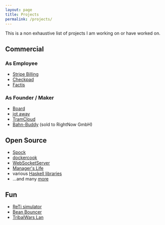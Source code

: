 ```yaml
---
layout: page
title: Projects
permalink: /projects/
---
```


This is a non exhaustive list of projects I am working on or have worked on.

## Commercial

### As Employee
* [Stripe Billing][stripe-billing]
* [Checkpad][cpmed]
* [Factis][factis]

### As Founder / Maker
* [Board][board]
* [jot away][jotaway]
* [TramCloud][tc]
* [Bahn-Buddy][bbuddy] (sold to RightNow GmbH)

## Open Source
* [Spock][spock]
* [dockercook][dockercook]
* [WebSocketServer][websocketserver]
* [Manager's Life][managerslife]
* various [Haskell libraries][hackage]
* ...and many [more][github]

## Fun
* [ReTi simulator][reti]
* [Bean Bouncer][beanbouncer]
* [TribalWars Lan][twlan]

[board]: https://letsboard.co
[jotaway]: https://jotaway.co
[tc]: https://www.tramcloud.net
[bbuddy]: https://www.bahn-buddy.de
[spock]: https://www.spock.li
[dockercook]: https://github.com/factisresearch/dockercook
[managerslife]: https://github.com/agrafix/managerslife
[websocketserver]: http://websocketserver.de
[reti]: http://reti.agrafix.net
[github]: https://github.com/agrafix?tab=repositories
[dstools]: http://dstools.agrafix.net/
[visitorstats]: http://visitor-stats.de
[beanbouncer]: https://itunes.apple.com/de/app/bean-bouncer/id939456519
[hackage]: http://hackage.haskell.org/user/AlexanderThiemann
[cpmed]: https://www.checkpad.de
[factis]: http://factis.de/
[twlan]: http://twlan.org
[stripe-billing]: https://stripe.com/billing
